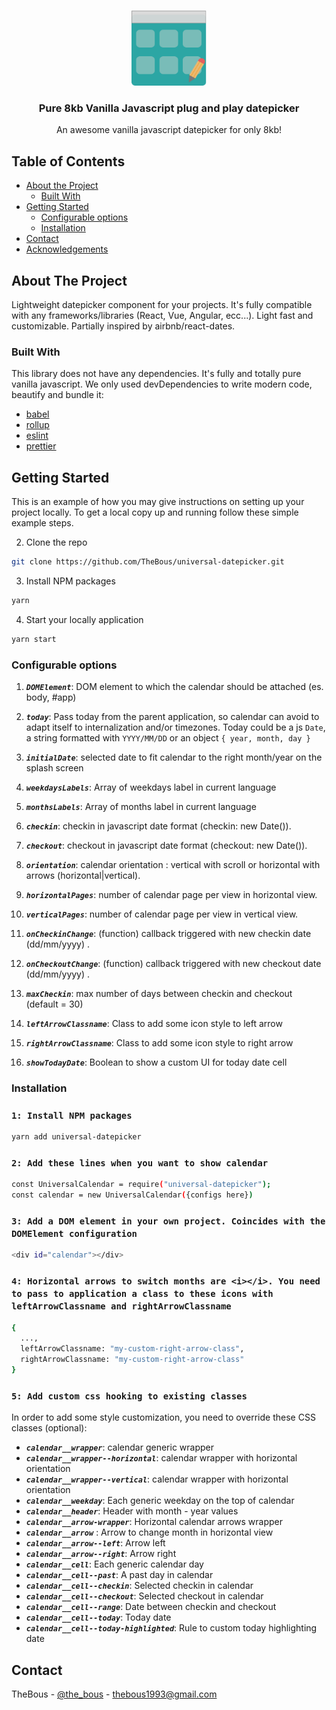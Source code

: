 <!-- PROJECT LOGO -->
<br />
<p align="center">
  <a href="https://github.com/TheBous">
    <img src="images/datepicker.svg" alt="Logo" width="120" height="120">
  </a>
  <h3 align="center">Pure 8kb Vanilla Javascript plug and play datepicker</h3>
  <p align="center">
    An awesome vanilla javascript datepicker for only 8kb!
  </p>
</p>

<!-- TABLE OF CONTENTS -->

## Table of Contents

- [About the Project](#about-the-project)
  - [Built With](#built-with)
- [Getting Started](#getting-started)
  - [Configurable options](#configurable-options)
  - [Installation](#installation)
- [Contact](#contact)
- [Acknowledgements](#acknowledgements)

<!-- ABOUT THE PROJECT -->

## About The Project

Lightweight datepicker component for your projects. It's fully compatible with any frameworks/libraries (React, Vue, Angular, ecc...).
Light fast and customizable. Partially inspired by airbnb/react-dates.

### Built With

This library does not have any dependencies. It's fully and totally pure vanilla javascript. We only used devDependencies to write modern code, beautify and bundle it:

- [babel](https://babeljs.io/)
- [rollup](https://rollupjs.org/)
- [eslint](https://eslint.org/)
- [prettier](https://prettier.io/)

<!-- GETTING STARTED -->

## Getting Started

This is an example of how you may give instructions on setting up your project locally.
To get a local copy up and running follow these simple example steps.

2. Clone the repo

```sh
git clone https://github.com/TheBous/universal-datepicker.git
```

3. Install NPM packages

```sh
yarn
```

4. Start your locally application

```sh
yarn start
```

### Configurable options

1. **_`DOMElement`_**: DOM element to which the calendar should be attached (es. body, #app)

2. **_`today`_**: Pass today from the parent application, so calendar can avoid to adapt itself to internalization and/or timezones. Today could be a js `Date`, a string formatted with `YYYY/MM/DD` or an object `{ year, month, day }`

3. **_`initialDate`_**: selected date to fit calendar to the right month/year on the splash screen

4. **_`weekdaysLabels`_**: Array of weekdays label in current language

5. **_`monthsLabels`_**: Array of months label in current language

6. **_`checkin`_**: checkin in javascript date format (checkin: new Date()).

7. **_`checkout`_**: checkout in javascript date format (checkout: new Date()).

8. **_`orientation`_**: calendar orientation : vertical with scroll or horizontal with arrows (horizontal|vertical).

9. **_`horizontalPages`_**: number of calendar page per view in horizontal view.

10. **_`verticalPages`_**: number of calendar page per view in vertical view.

11. **_`onCheckinChange`_**: (function) callback triggered with new checkin date (dd/mm/yyyy) .

12. **_`onCheckoutChange`_**: (function) callback triggered with new checkout date (dd/mm/yyyy) .

13. **_`maxCheckin`_**: max number of days between checkin and checkout (default = 30)

14. **_`leftArrowClassname`_**: Class to add some icon style to left arrow

15. **_`rightArrowClassname`_**: Class to add some icon style to right arrow

16. **_`showTodayDate`_**: Boolean to show a custom UI for today date cell

### Installation

### `1: Install NPM packages`

```sh
yarn add universal-datepicker
```

### `2: Add these lines when you want to show calendar`

```sh
const UniversalCalendar = require("universal-datepicker");
const calendar = new UniversalCalendar({configs here})
```

### `3: Add a DOM element in your own project. Coincides with the DOMElement configuration`

```sh
<div id="calendar"></div>
```

### `4: Horizontal arrows to switch months are <i></i>. You need to pass to application a class to these icons with leftArrowClassname and rightArrowClassname`

```sh
{
  ...,
  leftArrowClassname: "my-custom-right-arrow-class",
  rightArrowClassname: "my-custom-right-arrow-class"
}
```

### `5: Add custom css hooking to existing classes`

In order to add some style customization, you need to override these CSS classes (optional):

- **_`calendar__wrapper`_**: calendar generic wrapper
- **_`calendar__wrapper--horizontal`_**: calendar wrapper with horizontal orientation
- **_`calendar__wrapper--vertical`_**: calendar wrapper with horizontal orientation
- **_`calendar__weekday`_**: Each generic weekday on the top of calendar
- **_`calendar__header`_**: Header with month - year values
- **_`calendar__arrow-wrapper`_**: Horizontal calendar arrows wrapper
- **_`calendar__arrow`_** : Arrow to change month in horizontal view
- **_`calendar__arrow--left`_**: Arrow left
- **_`calendar__arrow--right`_**: Arrow right
- **_`calendar__cell`_**: Each generic calendar day
- **_`calendar__cell--past`_**: A past day in calendar
- **_`calendar__cell--checkin`_**: Selected checkin in calendar
- **_`calendar__cell--checkout`_**: Selected checkout in calendar
- **_`calendar__cell--range`_**: Date between checkin and checkout
- **_`calendar__cell--today`_**: Today date
- **_`calendar__cell--today-highlighted`_**: Rule to custom today highlighting date

<!-- CONTACT -->

## Contact

TheBous - [@the_bous](https://twitter.com/The_Bous1993) - thebous1993@gmail.com

<!-- MARKDOWN LINKS & IMAGES -->
<!-- https://www.markdownguide.org/basic-syntax/#reference-style-links -->

[contributors-shield]: https://img.shields.io/github/contributors/othneildrew/Best-README-Template.svg?style=flat-square
[contributors-url]: https://github.com/othneildrew/Best-README-Template/graphs/contributors
[forks-shield]: https://img.shields.io/github/forks/othneildrew/Best-README-Template.svg?style=flat-square
[forks-url]: https://github.com/othneildrew/Best-README-Template/network/members
[stars-shield]: https://img.shields.io/github/stars/othneildrew/Best-README-Template.svg?style=flat-square
[stars-url]: https://github.com/othneildrew/Best-README-Template/stargazers
[issues-shield]: https://img.shields.io/github/issues/othneildrew/Best-README-Template.svg?style=flat-square
[issues-url]: https://github.com/othneildrew/Best-README-Template/issues
[license-shield]: https://img.shields.io/github/license/othneildrew/Best-README-Template.svg?style=flat-square
[license-url]: https://github.com/othneildrew/Best-README-Template/blob/master/LICENSE.txt
[linkedin-shield]: https://img.shields.io/badge/-LinkedIn-black.svg?style=flat-square&logo=linkedin&colorB=555
[linkedin-url]: https://linkedin.com/in/othneildrew
[product-screenshot]: images/screenshot.png
